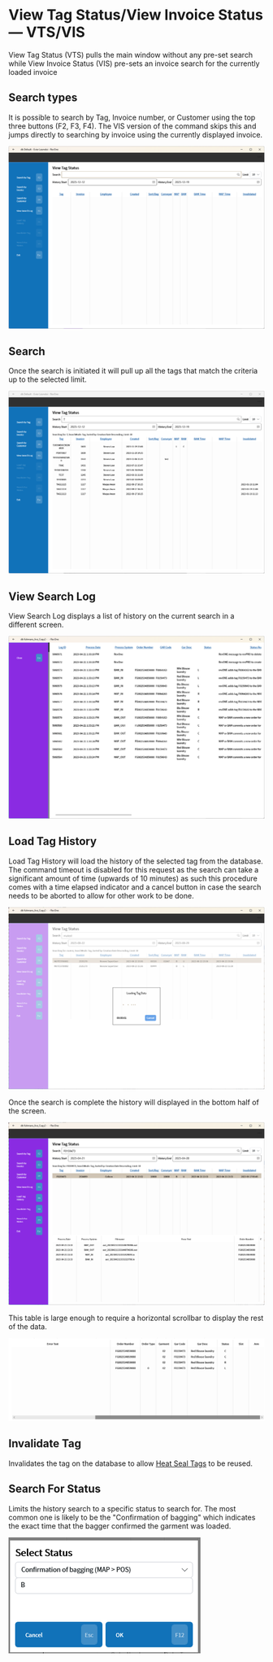 # View Tag Status/View Invoice Status — VTS/VIS

View Tag Status (VTS) pulls the main window without any pre-set search while View Invoice Status (VIS) pre-sets an invoice search for the currently loaded invoice

## Search types

It is possible to search by Tag, Invoice number, or Customer using the top three buttons (F2, F3, F4). The VIS version of the command skips this and jumps directly to searching by invoice using the currently displayed invoice.

![image.png](/.attachments/Documentation/ViewTagStatus01.png)

## Search

Once the search is initiated it will pull up all the tags that match the criteria up to the selected limit.

![image.png](/.attachments/Documentation/ViewTagStatus02.png)

## View Search Log

View Search Log displays a list of history on the current search in a different screen.

![image.png](/.attachments/Documentation/ViewTagStatus06.png)

## Load Tag History

Load Tag History will load the history of the selected tag from the database. The command timeout is disabled for this request as the search can take a significant amount of time (upwards of 10 minutes) as such this procedure comes with a time elapsed indicator and a cancel button in case the search needs to be aborted to allow for other work to be done.

![image.png](/.attachments/Documentation/ViewTagStatus03.png)

Once the search is complete the history will displayed in the bottom half of the screen.

![image.png](/.attachments/Documentation/ViewTagStatus04.png)

This table is large enough to require a horizontal scrollbar to display the rest of the data.

![image.png](/.attachments/Documentation/ViewTagStatus05.png)

## Invalidate Tag

Invalidates the tag on the database to allow [Heat Seal Tags](/Documentation/Functions/Heat-Seal-Tags.md) to be reused.

## Search For Status

Limits the history search to a specific status to search for. The most common one is likely to be the "Confirmation of bagging" which indicates the exact time that the bagger confirmed the garment was loaded.

![image.png](/.attachments/Documentation/ViewTagStatus07.png)